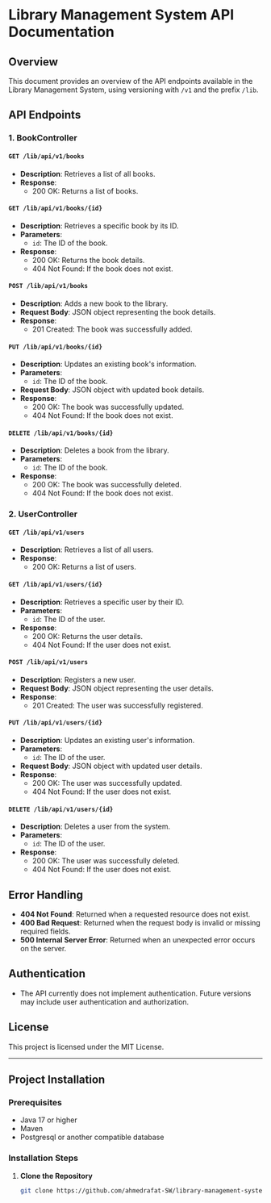 # Library Management System API Documentation

## Overview
This document provides an overview of the API endpoints available in the Library Management System, using versioning with `/v1` and the prefix `/lib`.

## API Endpoints

### 1. BookController

#### `GET /lib/api/v1/books`
- **Description**: Retrieves a list of all books.
- **Response**: 
  - 200 OK: Returns a list of books.

#### `GET /lib/api/v1/books/{id}`
- **Description**: Retrieves a specific book by its ID.
- **Parameters**:
  - `id`: The ID of the book.
- **Response**:
  - 200 OK: Returns the book details.
  - 404 Not Found: If the book does not exist.

#### `POST /lib/api/v1/books`
- **Description**: Adds a new book to the library.
- **Request Body**: JSON object representing the book details.
- **Response**:
  - 201 Created: The book was successfully added.

#### `PUT /lib/api/v1/books/{id}`
- **Description**: Updates an existing book's information.
- **Parameters**:
  - `id`: The ID of the book.
- **Request Body**: JSON object with updated book details.
- **Response**:
  - 200 OK: The book was successfully updated.
  - 404 Not Found: If the book does not exist.

#### `DELETE /lib/api/v1/books/{id}`
- **Description**: Deletes a book from the library.
- **Parameters**:
  - `id`: The ID of the book.
- **Response**:
  - 200 OK: The book was successfully deleted.
  - 404 Not Found: If the book does not exist.

### 2. UserController

#### `GET /lib/api/v1/users`
- **Description**: Retrieves a list of all users.
- **Response**:
  - 200 OK: Returns a list of users.

#### `GET /lib/api/v1/users/{id}`
- **Description**: Retrieves a specific user by their ID.
- **Parameters**:
  - `id`: The ID of the user.
- **Response**:
  - 200 OK: Returns the user details.
  - 404 Not Found: If the user does not exist.

#### `POST /lib/api/v1/users`
- **Description**: Registers a new user.
- **Request Body**: JSON object representing the user details.
- **Response**:
  - 201 Created: The user was successfully registered.

#### `PUT /lib/api/v1/users/{id}`
- **Description**: Updates an existing user's information.
- **Parameters**:
  - `id`: The ID of the user.
- **Request Body**: JSON object with updated user details.
- **Response**:
  - 200 OK: The user was successfully updated.
  - 404 Not Found: If the user does not exist.

#### `DELETE /lib/api/v1/users/{id}`
- **Description**: Deletes a user from the system.
- **Parameters**:
  - `id`: The ID of the user.
- **Response**:
  - 200 OK: The user was successfully deleted.
  - 404 Not Found: If the user does not exist.

## Error Handling
- **404 Not Found**: Returned when a requested resource does not exist.
- **400 Bad Request**: Returned when the request body is invalid or missing required fields.
- **500 Internal Server Error**: Returned when an unexpected error occurs on the server.

## Authentication
- The API currently does not implement authentication. Future versions may include user authentication and authorization.

## License
This project is licensed under the MIT License.

---

## Project Installation

### Prerequisites
- Java 17 or higher
- Maven
- Postgresql or another compatible database

### Installation Steps

1. **Clone the Repository**
   ```sh
   git clone https://github.com/ahmedrafat-SW/library-management-system.git
